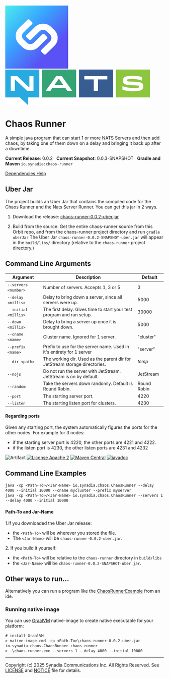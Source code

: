 ![Synadia](src/main/javadoc/images/synadia-logo.png) &nbsp;&nbsp;&nbsp;&nbsp; ![NATS](src/main/javadoc/images/large-logo.png)

# Chaos Runner

A simple java program that can start 1 or more NATS Servers and then add chaos,
by taking one of them down on a delay and bringing it back up after a downtime.

**Current Release**: 0.0.2
&nbsp; **Current Snapshot**: 0.0.3-SNAPSHOT
&nbsp; **Gradle and Maven** `io.synadia:chaos-runner`

[Dependencies Help](https://github.com/synadia-io/orbit.java?tab=readme-ov-file#dependencies)

## Uber Jar

The project builds an Uber Jar that contains the compiled code for the Chaos Runner and the Nats Server Runner.
You can get this jar in 2 ways.

1. Download the release: [chaos-runner-0.0.2-uber.jar](https://repo1.maven.org/maven2/io/synadia/chaos-runner/0.0.2/chaos-runner-0.0.2-uber.jar)

2. Build from the source. Get the entire chaos-runner source from this Orbit repo, 
   and from the chaos-runner project directory and run `gradle uberJar`
   The Uber Jar `chaos-runner-0.0.2-SNAPSHOT-uber.jar` will appear in the `build/libs/` directory
   (relative to the `chaos-runner` project directory.)

## Command Line Arguments

| Argument             | Description                                                                | Default     |
|----------------------|----------------------------------------------------------------------------|-------------|
| `--servers <number>` | Number of servers. Accepts 1, 3 or 5                                       | 3           |
| `--delay <millis>`   | Delay to bring down a server, since all servers were up.                   | 5000        |
| `--initial <millis>` | The first delay. Gives time to start your test program and run setup.      | 30000       |
| `--down <millis>`    | Delay to bring a server up once it is brought down.                        | 5000        |
| `--cname <name>`     | Cluster name. Ignored for 1 server.                                        | "cluster"   |
| `--prefix <name>`    | Prefix to use for the server name. Used in it's entirety for 1 server      | "server"    |
| `--dir <path>`       | The working dir. Used as the parent dir for JetStream storage directories. | _temp_      |
| `--nojs`             | Do not run the server with JetStream. JetStream is on by default.          | JetStream   |
| `--random`           | Take the servers down randomly. Default is Round Robin.                    | Round Robin |
| `--port`             | The starting server port.                                                  | 4220        |
| `--listen`           | The starting listen port for clusters.                                     | 4230        |

#### Regarding ports 
Given any starting port, the system automatically figures the ports for the other nodes.
For example for 3 nodes:
* if the starting server port is 4220, the other ports are 4221 and 4222. 
* if the listen port is 4230, the other listen ports are 4231 and 4232 

![Artifact](https://img.shields.io/badge/Artifact-io.synadia:chaos--runner-00BC8E?labelColor=grey&style=flat)
[![License Apache 2](https://img.shields.io/badge/License-Apache2-blue.svg)](https://www.apache.org/licenses/LICENSE-2.0)
[![Maven Central](https://maven-badges.herokuapp.com/maven-central/io.synadia/chaos-runner/badge.svg)](https://maven-badges.herokuapp.com/maven-central/io.synadia/chaos-runner)
[![javadoc](https://javadoc.io/badge2/io.synadia/chaos-runner/javadoc.svg)](https://javadoc.io/doc/io.synadia/chaos-runner)


## Command Line Examples

```
java -cp <Path-To>/<Jar-Name> io.synadia.chaos.ChaosRunner --delay 4000 --initial 10000 --cname mycluster --prefix myserver
java -cp <Path-To>/<Jar-Name> io.synadia.chaos.ChaosRunner --servers 1 --delay 4000 --initial 10000
```

#### Path-To and Jar-Name
1\.If you downloaded the Uber Jar release: 
* the `<Path-To>` will be wherever you stored the file.
* The `<Jar-Name>` will be `chaos-runner-0.0.2-uber.jar`.

2\. If you build it yourself:
* the `<Path-To>` will be relative to the `chaos-runner` directory in `build/libs`
* the `<Jar-Name>` will be `chaos-runner-0.0.2-SNAPSHOT-uber.jar`.

## Other ways to run... 

Alternatively you can run a program like the [ChaosRunnerExample](src/examples/java/io/synadia/examples/ChaosRunnerExample.java) from an ide.

### Running native image

You can use [GraalVM](https://www.graalvm.org/) native-image to create native executable for your platform:
```
# install GraalVM
> native-image.cmd -cp <Path-To>\chaos-runner-0.0.2-uber.jar io.synadia.chaos.ChaosRunner chaos-runner
> .\chaos-runner.exe --servers 1 --delay 4000 --initial 10000
```

---
Copyright (c) 2025 Synadia Communications Inc. All Rights Reserved.
See [LICENSE](LICENSE) and [NOTICE](NOTICE) file for details.
